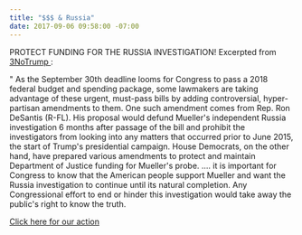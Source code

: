 ```yaml
---
title: "$$$ & Russia"
date: 2017-09-06 09:58:00 -07:00
---
```


PROTECT FUNDING FOR THE RUSSIA INVESTIGATION!
Excerpted from [3NoTrump ](http://www.3notrump.org/):

"  As the September 30th deadline looms for Congress to pass a 2018 federal budget and spending package, some lawmakers are taking advantage of these urgent, must-pass bills by adding controversial, hyper-partisan amendments to them. One such amendment comes from Rep. Ron DeSantis (R-FL). His proposal would defund Mueller's independent Russia investigation 6 months after passage of the bill and prohibit the investigators from looking into any matters that occurred prior to June 2015, the start of Trump's presidential campaign. House Democrats, on the other hand, have prepared various amendments to protect and maintain Department of Justice funding for Mueller's probe.  .... it is important for Congress to know that the American people support Mueller and want the Russia investigation to continue until its natural completion. Any Congressional effort to end or hinder this investigation would take away the public's right to know the truth.

[Click here for our action](https://5calls.org/issue/receMSMXjAirR1H3o?utm_source=3NoTrump&utm_campaign=73638a9202-EMAIL_CAMPAIGN_2017_09_05&utm_medium=email&utm_term=0_f88185aec7-73638a9202-76580211)
